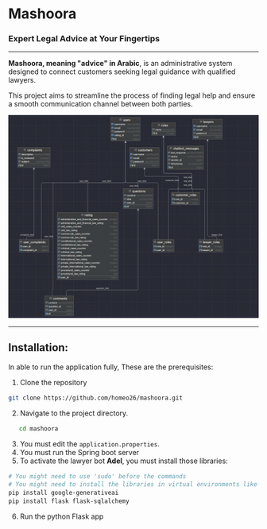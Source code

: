 # Mashoora

### Expert Legal Advice at Your Fingertips

---
**Mashoora, meaning "advice" in Arabic**, is an administrative system designed to connect customers seeking legal
guidance with qualified lawyers.

This project aims to streamline the process of finding legal help and ensure a smooth communication channel between both
parties.

![Mashoora Class Diagram](diagrams/Mashoora-Class-Diagram.png)

---

## Installation:

In able to run the application fully, These are the prerequisites:

1. Clone the repository
```bash
git clone https://github.com/homeo26/mashoora.git
```
2. Navigate to the project directory.

```bash 
   cd mashoora
```
3. You must edit the `application.properties`.
4. You must run the Spring boot server
5. To activate the lawyer bot **Adel**, you must install those libraries:

```bash
# You might need to use 'sudo' before the commands
# You might need to install the libraries in virtual environments like conda or venv
pip install google-generativeai
pip install flask flask-sqlalchemy
```
6. Run the python Flask app